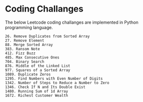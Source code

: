 # Coding Challanges

The below Leetcode coding challanges are implemented in Python programming language.

```
26. Remove Duplicates from Sorted Array
27. Remove Element
88. Merge Sorted Array
383. Ransom Note
412. Fizz Buzz
485. Max Consecutive Ones
704. Binary Search
876. Middle of the Linked List
977. Squares of a Sorted Array
1089. Duplicate Zeros
1295. Find Numbers with Even Number of Digits
1342. Number of Steps to Reduce a Number to Zero
1346. Check If N and Its Double Exist
1480. Running Sum of 1d Array
1672. Richest Customer Wealth
```